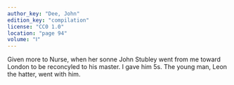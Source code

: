 ```yaml
---
author_key: "Dee, John"
edition_key: "compilation"
license: "CC0 1.0"
location: "page 94"
volume: "Ⅰ"
---
```

Given more to Nurse, when her sonne John Stubley went from me toward London to
be reconcyled to his master. I gave him 5s. The young man, Leon the hatter,
went with him.
